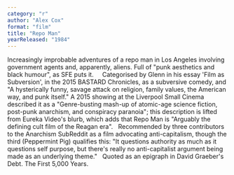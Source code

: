 ```yaml
---
category: "r"
author: "Alex Cox"
format: "film"
title: "Repo Man"
yearReleased: "1984"
---
```

Increasingly improbable adventures of a repo 			man in Los Angeles involving government agents and, apparently, 			aliens. Full of "punk aesthetics and black humour", as			SFE puts 			it.
 
 
Categorised by Glenn in his essay 'Film as 			Subversion', in the 2015 BASTARD Chronicles, as a subversive 			comedy, and "A hysterically funny, savage attack on religion, family 			values, the American way, and punk itself." A 2015 showing at the						Liverpool Small Cinema described it as a "Genre-busting mash-up 			of atomic-age science fiction, post-punk anarchism, and conspiracy 			paranoia"; this description is lifted from						Eureka Video's blurb, which adds that Repo Man is "Arguably 			the defining cult film of the Reagan era".
 
Recommended by three contributors to the 			Anarchism						SubReddit as a film advocating anti-capitalism, though the third 			(Peppermint Pig) qualifies this: "It questions authority as much as 			it questions self purpose, but there's really no anti-capitalist 			argument being made as an underlying theme."
 
Quoted as an epigraph in David Graeber's 			Debt. The First 5,000 Years.
 